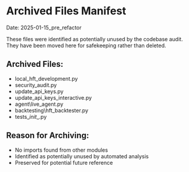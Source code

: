 # Archived Files Manifest

Date: 2025-01-15_pre_refactor

These files were identified as potentially unused by the codebase audit.
They have been moved here for safekeeping rather than deleted.

## Archived Files:

- local_hft_development.py
- security_audit.py
- update_api_keys.py
- update_api_keys_interactive.py
- agent\live_agent.py
- backtesting\hft_backtester.py
- tests\__init__.py

## Reason for Archiving:
- No imports found from other modules
- Identified as potentially unused by automated analysis
- Preserved for potential future reference
